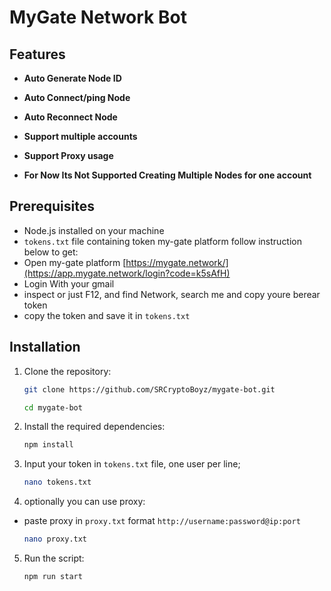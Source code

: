 # MyGate Network Bot


## Features

- **Auto Generate Node ID**
- **Auto Connect/ping Node**
- **Auto Reconnect Node**

- **Support multiple accounts**
- **Support Proxy usage**
- **For Now Its Not Supported Creating Multiple Nodes for one account**

## Prerequisites

- Node.js installed on your machine
- `tokens.txt` file containing token my-gate platform follow instruction below to get:
- Open my-gate platform [https://mygate.network/](https://app.mygate.network/login?code=k5sAfH)
- Login With your gmail
- inspect or just F12, and find Network, search me and copy youre berear token
- copy the token and save it in `tokens.txt` 


## Installation

1. Clone the repository:
    ```sh
   git clone https://github.com/SRCryptoBoyz/mygate-bot.git

   cd mygate-bot
    ```

3. Install the required dependencies:
    ```sh
    npm install
    ```
4. Input your token in `tokens.txt` file, one user per line;
    ```sh
    nano tokens.txt
    ```
5. optionally you can use proxy: 
- paste proxy in `proxy.txt` format `http://username:password@ip:port` 
    ```sh
    nano proxy.txt
    ```
5. Run the script:
    ```sh
    npm run start
    ```
